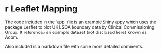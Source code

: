 # r Leaflet Mapping

The code included in the 'app' file is an example Shiny appy which uses the package Leaflet to plot UK LSOA boundary data by Clinical Commissioning Group. It references an example dataset (not disclosed here) known as Acorn.

Also included is a markdown file with some more detailed comments.



